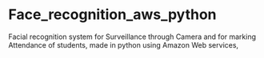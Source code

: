 # Face_recognition_aws_python
Facial recognition system for Surveillance through Camera and for marking Attendance of students, made in python  using Amazon Web services,  
